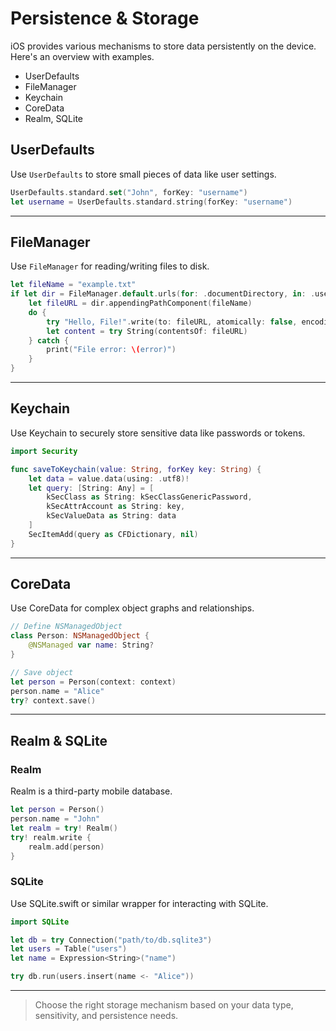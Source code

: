 
# Persistence & Storage

iOS provides various mechanisms to store data persistently on the device. Here's an overview with examples.

* UserDefaults
* FileManager
* Keychain
* CoreData
* Realm, SQLite


## UserDefaults

Use `UserDefaults` to store small pieces of data like user settings.

```swift
UserDefaults.standard.set("John", forKey: "username")
let username = UserDefaults.standard.string(forKey: "username")
```

---

## FileManager

Use `FileManager` for reading/writing files to disk.

```swift
let fileName = "example.txt"
if let dir = FileManager.default.urls(for: .documentDirectory, in: .userDomainMask).first {
    let fileURL = dir.appendingPathComponent(fileName)
    do {
        try "Hello, File!".write(to: fileURL, atomically: false, encoding: .utf8)
        let content = try String(contentsOf: fileURL)
    } catch {
        print("File error: \(error)")
    }
}
```

---

## Keychain

Use Keychain to securely store sensitive data like passwords or tokens.

```swift
import Security

func saveToKeychain(value: String, forKey key: String) {
    let data = value.data(using: .utf8)!
    let query: [String: Any] = [
        kSecClass as String: kSecClassGenericPassword,
        kSecAttrAccount as String: key,
        kSecValueData as String: data
    ]
    SecItemAdd(query as CFDictionary, nil)
}
```

---

## CoreData

Use CoreData for complex object graphs and relationships.

```swift
// Define NSManagedObject
class Person: NSManagedObject {
    @NSManaged var name: String?
}

// Save object
let person = Person(context: context)
person.name = "Alice"
try? context.save()
```

---

## Realm & SQLite

### Realm
Realm is a third-party mobile database.

```swift
let person = Person()
person.name = "John"
let realm = try! Realm()
try! realm.write {
    realm.add(person)
}
```

### SQLite
Use SQLite.swift or similar wrapper for interacting with SQLite.

```swift
import SQLite

let db = try Connection("path/to/db.sqlite3")
let users = Table("users")
let name = Expression<String>("name")

try db.run(users.insert(name <- "Alice"))
```

---

> Choose the right storage mechanism based on your data type, sensitivity, and persistence needs.
